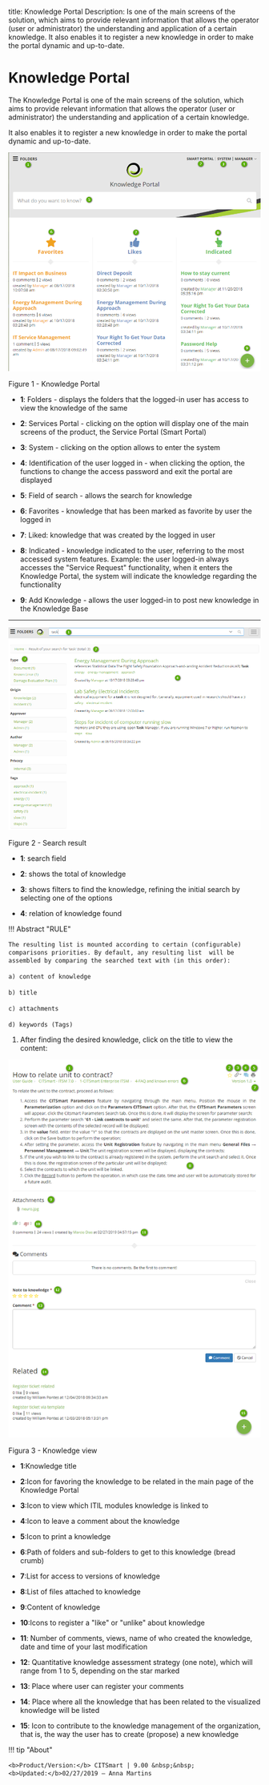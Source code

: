 title: Knowledge Portal
Description: Is one of the main screens of the solution, which aims to provide relevant information that allows the operator (user or administrator) the understanding and application of a certain knowledge. It also enables it to register a new knowledge in order to make the portal dynamic and up-to-date.
# Knowledge Portal

The Knowledge Portal is one of the main screens of the solution, which aims to provide relevant information that allows the operator (user or administrator) the understanding and application of a certain knowledge. 

It also enables it to register a new knowledge in order to make the portal dynamic and up-to-date.

![Portal](images/figure1-portal.png)

   Figure 1 - Knowledge Portal
   
- **1**: Folders - displays the folders that the logged-in user has access to view the knowledge of the same

- **2**: Services Portal - clicking on the option will display one of the main screens of the product, the Service Portal (Smart Portal)

- **3**: System - clicking on the option allows to enter the system

- **4**: Identification of the user logged in - when clicking the option, the functions to change the access password and exit the portal are displayed

- **5**: Field of search - allows the search for knowledge

- **6**: Favorites - knowledge that has been marked as favorite by user the logged in 

- **7**: Liked: knowledge that was created by the logged in user

- **8**: Indicated - knowledge indicated to the user, referring to the most accessed system features. Example: the user logged-in always accesses the "Service Request" functionality, when it enters the Knowledge Portal, the system will indicate the knowledge regarding the functionality

- **9**: Add Knowledge - allows the user logged-in to post new knowledge in the Knowledge Base

-------------------------------------------------------------------------------------------------

![result](images/figure2-portal.png)

   Figure 2 - Search result
   
 - **1**: search field
 
 - **2**: shows the total of knowledge
 
 - **3**: shows filters to find the knowledge, refining the initial search by selecting one of the options
 
 - **4**: relation of knowledge found
 
  
!!! Abstract "RULE" 

    The resulting list is mounted according to certain (configurable) comparisons priorities. By default, any resulting list  will be assembled by comparing the searched text with (in this order): 
    
    a) content of knowledge
    
    b) title
    
    c) attachments 
    
    d) keywords (Tags)
    
    
1.  After finding the desired knowledge, click on the title to view the content:   

![View](images/figure3-portal.png)

   Figura 3 - Knowledge view
   
- **1**:Knowledge title

- **2**:Icon for favoring the knowledge to be related in the main page of the Knowledge Portal

- **3**:Icon to view which ITIL modules knowledge is linked to

- **4**:Icon to leave a comment about the knowledge

- **5**:Icon to print a knowledge

- **6**:Path of folders and sub-folders to get to this knowledge (bread crumb)

- **7**:List for access to versions of knowledge

- **8**:List of files attached to knowledge

- **9**:Content of knowledge

- **10**:Icons to register a "like" or "unlike" about knowledge

- **11**: Number of comments, views, name of who created the knowledge, date and time of your last modification

- **12**: Quantitative knowledge assessment strategy (one note), which will range from 1 to 5, depending on the star marked

- **13**: Place where user can register your comments

- **14**: Place where all the knowledge that has been related to the visualized knowledge will be listed

- **15**: Icon to contribute to the knowledge management of the organization, that is, the way the user has to create (propose) a new knowledge


!!! tip "About"

    <b>Product/Version:</b> CITSmart | 9.00 &nbsp;&nbsp;
    <b>Updated:</b>02/27/2019 – Anna Martins
   
